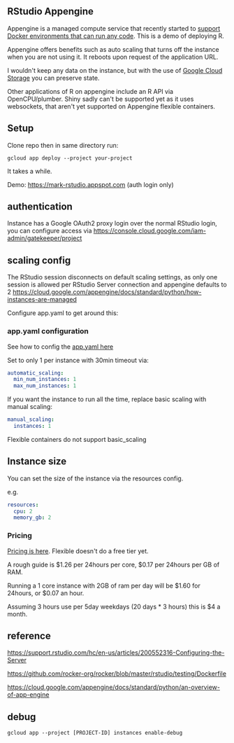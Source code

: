 ## RStudio Appengine

Appengine is a managed compute service that recently started to [support Docker environments that can run any code](https://cloud.google.com/appengine/docs/flexible/).  This is a demo of deploying R.

Appengine offers benefits such as auto scaling that turns off the instance when you are not using it.  It reboots upon request of the application URL.

I wouldn't keep any data on the instance, but with the use of [Google Cloud Storage](https://github.com/cloudyr/googleCloudStorageR) you can preserve state. 

Other applications of R on appengine include an R API via OpenCPU/plumber.  Shiny sadly can't be supported yet as it uses websockets, that aren't yet supported on Appengine flexible containers. 


## Setup

Clone repo then in same directory run:

```
gcloud app deploy --project your-project
```

It takes a while. 

Demo: https://mark-rstudio.appspot.com (auth login only) 

## authentication

Instance has a Google OAuth2 proxy login over the normal RStudio login, you can configure access via 
https://console.cloud.google.com/iam-admin/gatekeeper/project

## scaling config

The RStudio session disconnects on default scaling settings, as only one session is allowed per RStudio Server connection and appengine defaults to 2
https://cloud.google.com/appengine/docs/standard/python/how-instances-are-managed

Configure app.yaml to get around this:

### app.yaml configuration

See how to config the [app.yaml here](https://cloud.google.com/appengine/docs/flexible/custom-runtimes/configuring-your-app-with-app-yaml)

Set to only 1 per instance with 30min timeout via:

```yaml
automatic_scaling:
  min_num_instances: 1
  max_num_instances: 1
```

If you want the instance to run all the time, replace basic scaling with manual scaling:

```yaml
manual_scaling:
  instances: 1
```

Flexible containers do not support basic_scaling

## Instance size

You can set the size of the instance via the resources config.  

e.g. 

```yaml
resources:
  cpu: 2
  memory_gb: 2
```

### Pricing

[Pricing is here](https://cloud.google.com/appengine/pricing#flexible-environment-instances).  Flexible doesn't do a free tier yet. 

A rough guide is $1.26 per 24hours per core, $0.17 per 24hours per GB of RAM.

Running a 1 core instance with 2GB of ram per day will be $1.60 for 24hours, or $0.07 an hour.  

Assuming 3 hours use per 5day weekdays (20 days * 3 hours) this is $4 a month.



## reference

https://support.rstudio.com/hc/en-us/articles/200552316-Configuring-the-Server

https://github.com/rocker-org/rocker/blob/master/rstudio/testing/Dockerfile

https://cloud.google.com/appengine/docs/standard/python/an-overview-of-app-engine

## debug

```
gcloud app --project [PROJECT-ID] instances enable-debug
```

